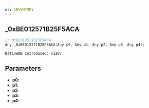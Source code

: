 ```yaml
---
ns: INVENTORY
---
```

## _0xBE012571B25F5ACA

```c
// 0xBE012571B25F5ACA
Any _0xBE012571B25F5ACA(Any p0, Any p1, Any p2, Any p3, Any p4);
```

```
NativeDB Introduced: v1207
```

## Parameters
* **p0**:
* **p1**:
* **p2**:
* **p3**:
* **p4**:
